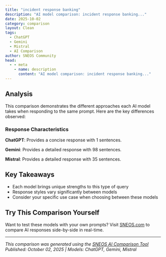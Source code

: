 ```yaml
---
title: "incident response banking"
description: "AI model comparison: incident response banking..."
date: 2025-10-02
category: comparison
layout: Clean
tags:
  - ChatGPT
  - Gemini
  - Mistral
  - AI Comparison
author: SNEOS Community
head:
  - - meta
    - name: description
      content: "AI model comparison: incident response banking..."
---
```


<ChatComparison
  title="incident response banking"
  prompt="incident response banking"
  :responses='{
    "ChatGPT": "Incident response in the banking sector is a critical process that involves a series of coordinated activities designed to prepare for, detect, respond to, and recover from cybersecurity incidents or breaches. Given the sensitive nature of financial data and the potential impact of cyber threats, banks and financial institutions must have robust incident response plans in place. Below are key components and considerations involved in the incident response process for banks:\n\n### Key Components of Incident Response in Banking\n\n1. **Preparation**\n   - **Develop an Incident Response Plan:** Document procedures for identifying, responding to, and recovering from incidents. The plan should outline roles and responsibilities, communication protocols, and escalation procedures.\n   - **Training and Awareness:** Conduct regular training sessions for staff to ensure they are aware of potential threats and know how to react in case of an incident.\n   - **Establish a Response Team:** Create a dedicated incident response team (IRT) that comprises members from various divisions, including IT, security, legal, compliance, and public relations.\n\n2. **Detection and Analysis**\n   - **Monitoring Systems:** Implement continuous monitoring tools and technologies for early detection of anomalies or suspicious activities. This includes intrusion detection systems (IDS), security information and event management (SIEM) systems, and threat intelligence.\n   - **Incident Logging:** Keep detailed logs of all security events and incidents for analysis and further investigation. This helps establish a timeline and context for the incident.\n\n3. **Containment**\n   - **Short-term Containment:** Immediately isolate affected systems to prevent the spread of the incident. This may involve shutting down systems, changing access controls, or disconnecting from the network.\n   - **Long-term Containment:** Implement temporary solutions to maintain business operations while ensuring that the threat is fully understood and mitigated.\n\n4. **Eradication**\n   - **Identify the Root Cause:** Analyze the incident to determine how it occurred and what vulnerabilities were exploited.\n   - **Remove Malicious Artifacts:** Cleanse the environment by removing malware, unauthorized access points, and any other remnants of the attack.\n\n5. **Recovery**\n   - **Restore Systems:** Bring affected systems back online in a controlled manner, ensuring that they are secure and fully functional.\n   - **Verify System Integrity:** Conduct thorough testing to ensure that systems are operating normally and that no threats remain.\n\n6. **Post-Incident Activity**\n   - **Conduct a Post-Mortem Analysis:** Review the response to the incident, analyzing what worked, what didn’t, and how to improve future responses. This should involve a detailed report of the incident, its impact, and lessons learned.\n   - **Update Incident Response Plan:** Based on the post-mortem analysis, update the incident response plan and training materials to incorporate lessons learned.\n\n7. **Communication**\n   - **Internal Communication:** Keep all stakeholders informed throughout the incident response process.\n   - **External Communication:** Depending on the severity of the incident, communicate with customers, regulators, and possibly the media. Transparency is critical, especially in maintaining customer trust.\n\n### Compliance and Regulatory Considerations\nBanks are subject to various regulations regarding data security and incident response, including:\n\n- **Gramm-Leach-Bliley Act (GLBA)**\n- **Federal Information Security Management Act (FISMA)**\n- **Payment Card Industry Data Security Standard (PCI DSS)**\n- **European General Data Protection Regulation (GDPR)**\n\nEnsuring compliance with these regulations often shapes the incident response strategies of financial institutions.\n\n### Conclusion\nEffective incident response in banking is essential for protecting sensitive financial information, maintaining customer trust, and ensuring compliance with regulatory requirements. By being prepared, vigilant, and responsive, banks can mitigate the risks associated with cybersecurity incidents and minimize their impact on operations.",
    "Gemini": "Incident response in the banking sector is a critical function, given the high value targets and sensitive data involved. Here\u0027s a breakdown of the key aspects:\n\n**I. The Landscape and Why It\u0027s So Important:**\n\n*   **High-Value Targets:** Banks are prime targets for cyberattacks due to the potential for financial gain, data theft, and reputational damage.\n*   **Regulatory Compliance:** Banks are subject to stringent regulatory requirements (e.g., PCI DSS, GLBA, GDPR, CCPA) regarding data protection and incident reporting. Failure to comply can result in significant penalties.\n*   **Data Sensitivity:** Banks handle highly sensitive personal and financial information, making data breaches particularly damaging.\n*   **Complex Infrastructure:** Banking systems are often complex and interconnected, with legacy systems alongside modern technologies. This creates a larger attack surface.\n*   **Reputational Risk:** A security incident can erode customer trust and damage a bank\u0027s reputation, leading to lost business.\n*   **Continuity of Operations:**  An incident can disrupt critical banking services, impacting customers and the overall economy.\n*   **Evolving Threats:**  Cyber threats are constantly evolving, requiring banks to stay ahead of the curve and adapt their incident response strategies.\n\n**II. Key Components of a Banking Incident Response Plan:**\n\nA well-defined and regularly tested Incident Response Plan (IRP) is crucial. Here\u0027s a breakdown of its key components:\n\n1.  **Preparation:** This is the foundation of a successful incident response program.\n\n    *   **Risk Assessment:** Identify and prioritize potential threats and vulnerabilities specific to the bank\u0027s environment.  Consider:\n        *   Malware (ransomware, trojans, etc.)\n        *   Phishing and social engineering\n        *   Insider threats (malicious or unintentional)\n        *   Denial-of-service (DoS) attacks\n        *   Data breaches\n        *   Cloud security issues\n        *   Third-party vendor risks\n    *   **Policy Development:** Establish clear policies and procedures for incident handling, data security, and acceptable use.\n    *   **Technology and Tools:** Implement and maintain security technologies such as:\n        *   Intrusion Detection/Prevention Systems (IDS/IPS)\n        *   Security Information and Event Management (SIEM) systems\n        *   Endpoint Detection and Response (EDR) tools\n        *   Firewalls\n        *   Vulnerability scanners\n        *   Data Loss Prevention (DLP) systems\n        *   Network segmentation\n        *   Multi-factor authentication (MFA)\n        *   Threat intelligence platforms\n    *   **Training and Awareness:**  Educate employees about security threats, phishing scams, and incident reporting procedures.  Regular security awareness training is essential.\n    *   **Resource Allocation:**  Identify and allocate resources (personnel, budget, tools) for incident response.\n    *   **Contact Information:**  Maintain an up-to-date list of key contacts, including internal teams (IT, security, legal, communications), external vendors, law enforcement, and regulatory agencies.\n    *   **Incident Response Team (IRT) Formation:**  Assemble a dedicated team with clear roles and responsibilities. This team should include representatives from IT, security, legal, communications, and potentially business units.\n\n2.  **Identification:**  Detecting and identifying security incidents quickly and accurately.\n\n    *   **Monitoring and Detection:**  Implement robust monitoring systems to detect suspicious activity.  Utilize SIEM tools to correlate events from various sources.\n    *   **Reporting Mechanisms:**  Establish clear channels for employees and customers to report potential security incidents.\n    *   **Triage and Assessment:**  Quickly assess reported incidents to determine their severity and impact.  Prioritize incidents based on risk.\n    *   **Incident Documentation:**  Document all aspects of the incident, including the date, time, location, affected systems, and potential impact.\n\n3.  **Containment:**  Limiting the scope and impact of the incident.\n\n    *   **Isolation:**  Isolate affected systems and networks to prevent further spread of the incident.\n    *   **Segmentation:**  Use network segmentation to limit the impact of breaches.\n    *   **System Shutdown:**  If necessary, shut down affected systems to prevent further damage.\n    *   **Data Backup:**  Ensure that data backups are up-to-date and readily available for restoration.\n\n4.  **Eradication:**  Removing the root cause of the incident.\n\n    *   **Malware Removal:**  Identify and remove malware from affected systems.\n    *   **Vulnerability Remediation:**  Patch vulnerabilities that were exploited during the incident.\n    *   **Account Compromise Remediation:**  Reset passwords for compromised accounts and implement stronger authentication measures.\n    *   **System Rebuilding:**  Rebuild compromised systems from secure backups if necessary.\n\n5.  **Recovery:**  Restoring systems and services to normal operation.\n\n    *   **System Restoration:**  Restore systems and data from backups.\n    *   **Service Restoration:**  Restore critical banking services to normal operation.\n    *   **Verification:**  Verify that all systems and services are functioning correctly.\n    *   **Data Validation:**  Ensure the integrity and accuracy of restored data.\n\n6.  **Lessons Learned:**  Analyzing the incident to improve future responses.\n\n    *   **Post-Incident Review:**  Conduct a thorough review of the incident to identify areas for improvement.\n    *   **Process Improvement:**  Update the incident response plan and security policies based on lessons learned.\n    *   **Training Updates:**  Update security awareness training to address vulnerabilities identified during the incident.\n    *   **System Hardening:**  Implement security enhancements to prevent similar incidents from occurring in the future.\n    *   **Documentation Updates:** Update all relevant documentation to reflect the changes made as a result of the incident.\n    *   **Sharing Information:** Consider sharing anonymized incident information with industry peers to improve overall security.\n\n**III.  Specific Banking Considerations:**\n\n*   **Compliance with Regulations:** Banks must comply with regulations such as PCI DSS, GLBA, and GDPR.\n*   **Third-Party Risk Management:** Banks rely on third-party vendors for various services.  Incident response plans must address risks associated with these vendors.  Include third-party responsibilities in contracts.\n*   **ATM Security:** ATMs are vulnerable to various attacks.  Incident response plans must address ATM security incidents.\n*   **Online Banking Security:**  Protect online banking platforms from phishing attacks, account takeovers, and other threats.\n*   **Mobile Banking Security:** Secure mobile banking apps and protect users from mobile malware and phishing attacks.\n*   **Fraud Detection:**  Implement robust fraud detection systems to identify and prevent fraudulent transactions.\n*   **Business Continuity Planning:** Integrate incident response with business continuity planning to ensure that critical banking services can continue to operate in the event of a major disruption.\n*   **Insider Threat Mitigation:**  Implement controls to prevent and detect insider threats.  This includes background checks, access controls, and monitoring of employee activity.\n\n**IV.  Key Technologies Used in Banking Incident Response:**\n\n*   **SIEM (Security Information and Event Management):**  Collects and analyzes security logs from various sources to identify suspicious activity.  Examples:  Splunk, QRadar, SentinelOne.\n*   **EDR (Endpoint Detection and Response):**  Monitors endpoint devices for malicious activity and provides tools for incident response.  Examples: CrowdStrike, SentinelOne, Microsoft Defender for Endpoint.\n*   **Threat Intelligence Platforms:**  Provide up-to-date information on emerging threats and vulnerabilities.\n*   **Firewalls:**  Control network traffic and prevent unauthorized access to systems.\n*   **Intrusion Detection/Prevention Systems (IDS/IPS):**  Detect and prevent malicious network traffic.\n*   **Vulnerability Scanners:**  Identify vulnerabilities in systems and applications.\n*   **Data Loss Prevention (DLP) Systems:**  Prevent sensitive data from leaving the organization.\n*   **Anti-Malware Software:**  Detects and removes malware from systems.\n*   **Network Segmentation:**  Divides the network into smaller, isolated segments to limit the impact of breaches.\n*   **Multi-Factor Authentication (MFA):**  Requires users to provide multiple forms of authentication to access systems.\n\n**V.  Testing and Improvement:**\n\n*   **Regularly Test the Plan:** Conduct tabletop exercises, simulations, and penetration testing to identify weaknesses in the incident response plan.\n*   **Update the Plan:**  Update the incident response plan regularly to reflect changes in the threat landscape, technology, and regulations.\n*   **Employee Training:**  Provide regular security awareness training to employees to ensure they are aware of the latest threats and incident reporting procedures.\n\n**VI.  Challenges:**\n\n*   **Complexity:**  Banking systems are often complex and interconnected, making incident response challenging.\n*   **Legacy Systems:**  Many banks rely on legacy systems that are difficult to secure.\n*   **Skills Gap:**  There is a shortage of skilled cybersecurity professionals.\n*   **Budget Constraints:**  Banks may face budget constraints that limit their ability to invest in security technologies and training.\n*   **Evolving Threats:**  The threat landscape is constantly evolving, requiring banks to stay ahead of the curve.\n\n**In summary, incident response in the banking sector requires a comprehensive and well-executed plan, robust security technologies, skilled personnel, and ongoing vigilance. By prioritizing preparation, detection, containment, eradication, recovery, and learning, banks can minimize the impact of security incidents and protect their assets, customers, and reputation.**\n",
    "Mistral": "Incident response in the banking sector is a critical process designed to manage and mitigate the impact of security incidents, such as cyber-attacks, data breaches, and fraud. Given the sensitive nature of financial data and the potential for significant financial loss, banks must have robust incident response plans in place. Here are key components and steps involved in incident response for banking:\n\n### 1. Preparation\n- **Policy and Procedures**: Develop and maintain comprehensive incident response policies and procedures.\n- **Training and Awareness**: Regularly train staff on incident response protocols and cybersecurity best practices.\n- **Technology and Tools**: Implement advanced security tools such as intrusion detection systems (IDS), security information and event management (SIEM) systems, and endpoint protection.\n- **Third-Party Management**: Ensure that third-party vendors and service providers have adequate security measures in place.\n\n### 2. Detection and Analysis\n- **Monitoring**: Continuously monitor systems for unusual activity or potential threats.\n- **Alerting**: Use automated alerting systems to notify the incident response team of potential incidents.\n- **Initial Analysis**: Conduct an initial analysis to determine the nature and scope of the incident.\n\n### 3. Containment, Eradication, and Recovery\n- **Containment**: Isolate affected systems to prevent the spread of the incident.\n- **Eradication**: Remove the threat from the system, which may involve patching vulnerabilities, updating software, or removing malware.\n- **Recovery**: Restore normal operations and ensure that all systems are functioning correctly.\n\n### 4. Post-Incident Activity\n- **Reporting**: Document the incident, including the cause, impact, and response actions taken.\n- **Lessons Learned**: Conduct a post-incident review to identify areas for improvement and update incident response plans accordingly.\n- **Communication**: Inform relevant stakeholders, including customers, regulators, and law enforcement, as necessary.\n\n### 5. Compliance and Regulatory Considerations\n- **Regulatory Requirements**: Ensure compliance with relevant regulations such as the General Data Protection Regulation (GDPR), the Payment Card Industry Data Security Standard (PCI DSS), and local banking regulations.\n- **Reporting Obligations**: Meet reporting obligations to regulatory bodies and law enforcement agencies.\n\n### 6. Continuous Improvement\n- **Regular Audits**: Conduct regular audits and vulnerability assessments to identify and address potential weaknesses.\n- **Updates and Reviews**: Regularly update incident response plans and review them to ensure they remain effective.\n\n### Best Practices\n- **Incident Response Team**: Establish a dedicated incident response team with clear roles and responsibilities.\n- **Playbooks**: Develop playbooks for common incident types to ensure a consistent and effective response.\n- **Simulations and Drills**: Conduct regular incident response simulations and drills to test and improve the response plan.\n- **Collaboration**: Foster collaboration with other financial institutions, law enforcement, and cybersecurity organizations to share information and best practices.\n\n### Common Incidents in Banking\n- **Phishing Attacks**: Emails or messages designed to trick employees into revealing sensitive information.\n- **Malware and Ransomware**: Malicious software that can encrypt data or steal information.\n- **Fraud**: Unauthorized transactions or attempts to defraud the bank or its customers.\n- **Data Breaches**: Unauthorized access to sensitive customer or financial data.\n\n### Conclusion\nIncident response in the banking sector requires a proactive and well-coordinated approach to protect against and respond to security incidents effectively. By preparing thoroughly, detecting incidents promptly, containing and eradicating threats efficiently, and continuously improving response strategies, banks can minimize the impact of incidents and maintain the trust of their customers."
  }'
  published-date="09:53"
/>

## Analysis

This comparison demonstrates the different approaches each AI model takes when responding to the same prompt. Here are the key differences observed:

### Response Characteristics

**ChatGPT**: Provides a concise response with 1 sentences. 

**Gemini**: Provides a detailed response with 98 sentences. 

**Mistral**: Provides a detailed response with 35 sentences. 

## Key Takeaways

- Each model brings unique strengths to this type of query
- Response styles vary significantly between models
- Consider your specific use case when choosing between these models

## Try This Comparison Yourself

Want to test these models with your own prompts? Visit [SNEOS.com](https://sneos.com) to compare AI responses side-by-side in real-time.

---

*This comparison was generated using the [SNEOS AI Comparison Tool](https://sneos.com)*
*Published: October 02, 2025 | Models: ChatGPT, Gemini, Mistral*
